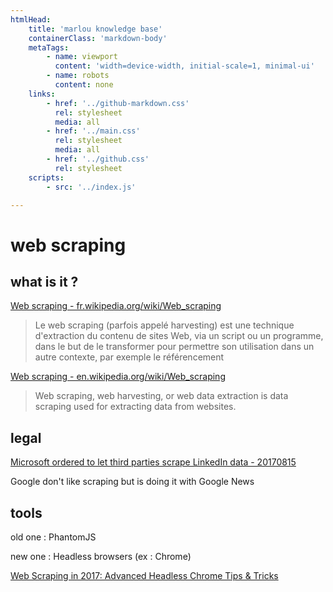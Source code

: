 ```yaml
---
htmlHead:
    title: 'marlou knowledge base' 
    containerClass: 'markdown-body'
    metaTags:
        - name: viewport
          content: 'width=device-width, initial-scale=1, minimal-ui'
        - name: robots
          content: none
    links:
        - href: '../github-markdown.css'
          rel: stylesheet
          media: all
        - href: '../main.css'
          rel: stylesheet
          media: all
        - href: '../github.css'
          rel: stylesheet
    scripts:
        - src: '../index.js'

---
```


# web scraping

## what is it ?

[Web scraping - fr.wikipedia.org/wiki/Web_scraping](https://fr.wikipedia.org/wiki/Web_scraping)

> Le web scraping (parfois appelé harvesting) est une technique d'extraction du contenu de sites Web, via un script ou un programme, dans le but de le transformer pour permettre son utilisation dans un autre contexte, par exemple le référencement

[Web scraping - en.wikipedia.org/wiki/Web_scraping](https://en.wikipedia.org/wiki/Web_scraping)

> Web scraping, web harvesting, or web data extraction is data scraping used for extracting data from websites.

## legal

[Microsoft ordered to let third parties scrape LinkedIn data - 20170815](https://www.theverge.com/2017/8/15/16148250/microsoft-linkedin-third-party-data-access-judge-ruling)

Google don't like scraping but is doing it with Google News

## tools

old one : PhantomJS

new one : Headless browsers (ex : Chrome)

[Web Scraping in 2017: Advanced Headless Chrome Tips & Tricks](https://blog.phantombuster.com/web-scraping-in-2017-headless-chrome-tips-tricks-4d6521d695e8)
